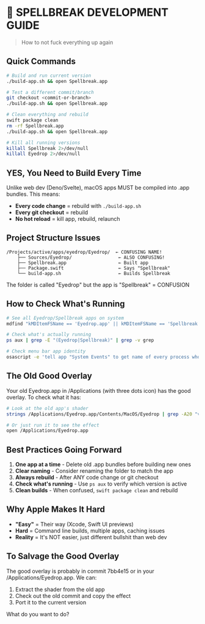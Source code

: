 # 🚨 SPELLBREAK DEVELOPMENT GUIDE
> How to not fuck everything up again

## Quick Commands

```bash
# Build and run current version
./build-app.sh && open Spellbreak.app

# Test a different commit/branch
git checkout <commit-or-branch>
./build-app.sh && open Spellbreak.app

# Clean everything and rebuild
swift package clean
rm -rf Spellbreak.app
./build-app.sh && open Spellbreak.app

# Kill all running versions
killall Spellbreak 2>/dev/null
killall Eyedrop 2>/dev/null
```

## YES, You Need to Build Every Time

Unlike web dev (Deno/Svelte), macOS apps MUST be compiled into .app bundles. This means:
- **Every code change** = rebuild with `./build-app.sh`
- **Every git checkout** = rebuild
- **No hot reload** = kill app, rebuild, relaunch

## Project Structure Issues

```
/Projects/active/apps/eyedrop/Eyedrop/  ← CONFUSING NAME!
    ├── Sources/Eyedrop/                 ← ALSO CONFUSING!
    ├── Spellbreak.app                   ← Built app
    ├── Package.swift                    ← Says "Spellbreak"
    └── build-app.sh                     ← Builds Spellbreak
```

The folder is called "Eyedrop" but the app is "Spellbreak" = CONFUSION

## How to Check What's Running

```bash
# See all Eyedrop/Spellbreak apps on system
mdfind "kMDItemFSName == 'Eyedrop.app' || kMDItemFSName == 'Spellbreak.app'"

# Check what's actually running
ps aux | grep -E "(Eyedrop|Spellbreak)" | grep -v grep

# Check menu bar app identity
osascript -e 'tell app "System Events" to get name of every process whose background only is true' | grep -E "(Eye|Spell)"
```

## The Old Good Overlay

Your old Eyedrop.app in /Applications (with three dots icon) has the good overlay. To check what it has:

```bash
# Look at the old app's shader
strings /Applications/Eyedrop.app/Contents/MacOS/Eyedrop | grep -A20 "void main"

# Or just run it to see the effect
open /Applications/Eyedrop.app
```

## Best Practices Going Forward

1. **One app at a time** - Delete old .app bundles before building new ones
2. **Clear naming** - Consider renaming the folder to match the app
3. **Always rebuild** - After ANY code change or git checkout
4. **Check what's running** - Use `ps aux` to verify which version is active
5. **Clean builds** - When confused, `swift package clean` and rebuild

## Why Apple Makes It Hard

- **"Easy"** = Their way (Xcode, Swift UI previews)
- **Hard** = Command line builds, multiple apps, caching issues
- **Reality** = It's NOT easier, just different bullshit than web dev

## To Salvage the Good Overlay

The good overlay is probably in commit 7bb4e15 or in your /Applications/Eyedrop.app. We can:
1. Extract the shader from the old app
2. Check out the old commit and copy the effect
3. Port it to the current version

What do you want to do?